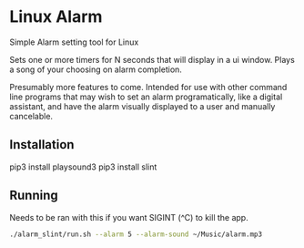 # Linux Alarm

Simple Alarm setting tool for Linux

Sets one or more timers for N seconds that will display in a ui window. Plays a song of your choosing on alarm completion.

Presumably more features to come. Intended for use with other command line
programs that may wish to set an alarm programatically, like a digital
assistant, and have the alarm visually displayed to a user and manually
cancelable.

## Installation

pip3 install playsound3
pip3 install slint

## Running

Needs to be ran with this if you want SIGINT (^C) to kill the app.

```bash
./alarm_slint/run.sh --alarm 5 --alarm-sound ~/Music/alarm.mp3
```
